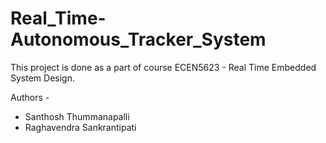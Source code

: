 # Real_Time-Autonomous_Tracker_System

This project is done as a part of course ECEN5623 - Real Time Embedded System Design.

Authors - 

*   Santhosh Thummanapalli
*   Raghavendra Sankrantipati
